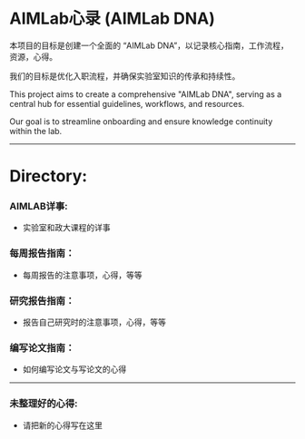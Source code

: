 # AIMLab心录 (AIMLab DNA)

本项目的目标是创建一个全面的 “AIMLab DNA”，以记录核心指南，工作流程，资源，心得。

我们的目标是优化入职流程，并确保实验室知识的传承和持续性。

This project aims to create a comprehensive "AIMLab DNA", serving as a central hub for essential guidelines, workflows, and resources.

Our goal is to streamline onboarding and ensure knowledge continuity within the lab.

---

# Directory:

### AIMLAB详事:  
- 实验室和政大课程的详事  

### 每周报告指南：  
- 每周报告的注意事项，心得，等等  

### 研究报告指南：  
- 报告自己研究时的注意事项，心得，等等  

### 编写论文指南：  
- 如何编写论文与写论文的心得  

---

### 未整理好的心得:  
- 请把新的心得写在这里  